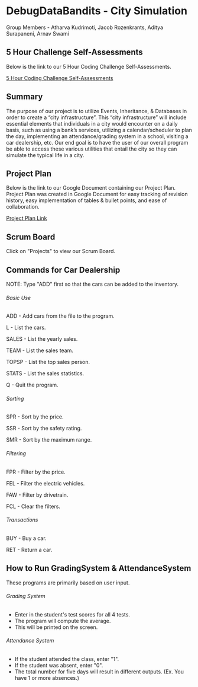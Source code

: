 # DebugDataBandits - City Simulation

Group Members - Atharva Kudrimoti, Jacob Rozenkrants, Aditya Surapaneni, Arnav Swami

## 5 Hour Challenge Self-Assessments

Below is the link to our 5 Hour Coding Challenge Self-Assessments.

[5 Hour Coding Challenge Self-Assessments](https://docs.google.com/document/d/1t3HyMfHYAdfMq5ExskkMa_yAuScE9bmNFl6bsYqzwdY/edit?usp=sharing)

## Summary

The purpose of our project is to utilize Events, Inheritance, & Databases in order to create a “city infrastructure”. This “city infrastructure” will include essential elements that individuals in a city would encounter on a daily basis, such as using a bank’s services, utilizing a calendar/scheduler to plan the day, implementing an attendance/grading system in a school, visiting a car dealership, etc. Our end goal is to have the user of our overall program be able to access these various utilities that entail the city so they can simulate the typical life in a city.

## Project Plan

Below is the link to our Google Document containing our Project Plan. Project Plan was created in Google Document for easy tracking of revision history, easy implementation of tables & bullet points, and ease of collaboration.

[Project Plan Link](https://docs.google.com/document/d/1SD-CuWtx4IgmEOpG97WEE2w6nvn8La3Yk7JviVUhdwo/edit?usp=sharing)

## Scrum Board

Click on "Projects" to view our Scrum Board.

## Commands for Car Dealership

NOTE: Type "ADD" first so that the cars can be added to the inventory.

###### Basic Use

ADD - Add cars from the file to the program.

L - List the cars.

SALES - List the yearly sales.

TEAM - List the sales team.

TOPSP - List the top sales person.

STATS - List the sales statistics.

Q - Quit the program.

###### Sorting

SPR - Sort by the price.

SSR - Sort by the safety rating.

SMR - Sort by the maximum range.

###### Filtering

FPR - Filter by the price.

FEL - Filter the electric vehicles.

FAW - Filter by drivetrain.

FCL - Clear the filters.

###### Transactions

BUY - Buy a car.

RET - Return a car.


## How to Run GradingSystem & AttendanceSystem

These programs are primarily based on user input.

###### Grading System 

- Enter in the student's test scores for all 4 tests.
- The program will compute the average.
- This will be printed on the screen.

###### Attendance System
- If the student attended the class, enter "1".
- If the student was absent, enter "0". 
- The total number for five days will result in different outputs. (Ex. You have 1 or more absences.)
